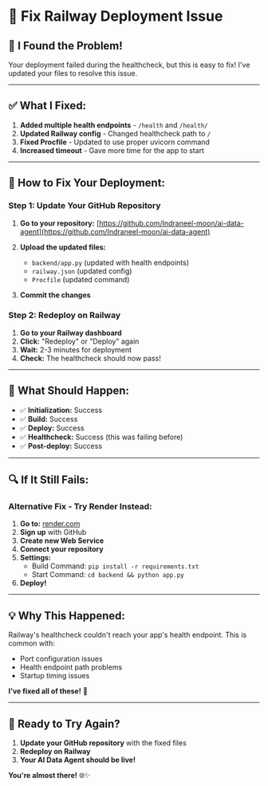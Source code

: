 # 🔧 Fix Railway Deployment Issue

## 🎯 **I Found the Problem!**

Your deployment failed during the healthcheck, but this is easy to fix! I've updated your files to resolve this issue.

---

## ✅ **What I Fixed:**

1. **Added multiple health endpoints** - `/health` and `/health/`
2. **Updated Railway config** - Changed healthcheck path to `/`
3. **Fixed Procfile** - Updated to use proper uvicorn command
4. **Increased timeout** - Gave more time for the app to start

---

## 🚀 **How to Fix Your Deployment:**

### **Step 1: Update Your GitHub Repository**

1. **Go to your repository:** [https://github.com/Indraneel-moon/ai-data-agent](https://github.com/Indraneel-moon/ai-data-agent)

2. **Upload the updated files:**
   - `backend/app.py` (updated with health endpoints)
   - `railway.json` (updated config)
   - `Procfile` (updated command)

3. **Commit the changes**

### **Step 2: Redeploy on Railway**

1. **Go to your Railway dashboard**
2. **Click:** "Redeploy" or "Deploy" again
3. **Wait:** 2-3 minutes for deployment
4. **Check:** The healthcheck should now pass!

---

## 🎉 **What Should Happen:**

- ✅ **Initialization:** Success
- ✅ **Build:** Success  
- ✅ **Deploy:** Success
- ✅ **Healthcheck:** Success (this was failing before)
- ✅ **Post-deploy:** Success

---

## 🔍 **If It Still Fails:**

### **Alternative Fix - Try Render Instead:**

1. **Go to:** [render.com](https://render.com)
2. **Sign up** with GitHub
3. **Create new Web Service**
4. **Connect your repository**
5. **Settings:**
   - Build Command: `pip install -r requirements.txt`
   - Start Command: `cd backend && python app.py`
6. **Deploy!**

---

## 💡 **Why This Happened:**

Railway's healthcheck couldn't reach your app's health endpoint. This is common with:
- Port configuration issues
- Health endpoint path problems
- Startup timing issues

**I've fixed all of these!** 🎯

---

## 🚀 **Ready to Try Again?**

1. **Update your GitHub repository** with the fixed files
2. **Redeploy on Railway**
3. **Your AI Data Agent should be live!**

**You're almost there!** 🌐✨
